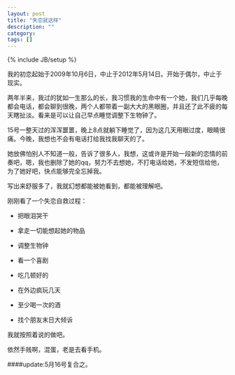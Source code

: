```yaml
---
layout: post
title: "失恋就这样"
description: ""
category: 
tags: []
---
```

{% include JB/setup %}

我的初恋起始于2009年10月6日，中止于2012年5月14日。开始于偶尔，中止于现实。


两年半来，我过的犹如一生那么的长，我习惯我的生命中有一个她，我们几乎每晚都会电话，都会聊到很晚，两个人都带着一副大大的黑眼圈，并且还了此不疲的每天瞎扯淡。看来是可以让自己早点睡觉调整下生物钟了。

15号一整天过的浑浑噩噩，晚上8点就躺下睡觉了，因为这几天用眼过度，眼睛很痛。今晚，我想也不会有电话打给我找我聊天的了。

她放佛怕别人不知道一般，告诉了很多人，我想，这或许是开始一段新的恋情的前奏吧，嗯，我也删除了她的qq，努力不去想她，不打电话给她，不发短信给他，为了她好吧，快点能够完全忘掉我。

写出来舒服多了，我就幻想都能被她看到，都能被理解吧。

刚刚看了一个失恋自救过程：

 - 把眼泪哭干

 - 拿走一切能想起她的物品

 - 调整生物钟

 - 看一个喜剧

 - 吃几顿好的

 - 在外边疯玩几天

 - 至少喝一次的酒

 - 找个朋友末日大倾诉

我就按照着说的做吧。

依然手贱啊，混蛋，老是去看手机。

####update:5月16号复合之。